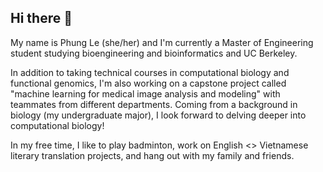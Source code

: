 ## Hi there 👋

My name is Phung Le (she/her) and I'm currently a Master of Engineering student studying bioengineering and bioinformatics and UC Berkeley. 

In addition to taking technical courses in computational biology and functional genomics, I'm also working on a capstone project called "machine learning for medical image analysis and modeling" with teammates from different departments. Coming from a background in biology (my undergraduate major), I look forward to delving deeper into computational biology!

In my free time, I like to play badminton, work on English <> Vietnamese literary translation projects, and hang out with my family and friends. 


<!--
**Phung-Le/Phung-Le** is a ✨ _special_ ✨ repository because its `README.md` (this file) appears on your GitHub profile.

Here are some ideas to get you started:

- 🔭 I’m currently working on ...
- 🌱 I’m currently learning ...
- 👯 I’m looking to collaborate on ...
- 🤔 I’m looking for help with ...
- 💬 Ask me about ...
- 📫 How to reach me: ...
- 😄 Pronouns: ...
- ⚡ Fun fact: ...
-->
